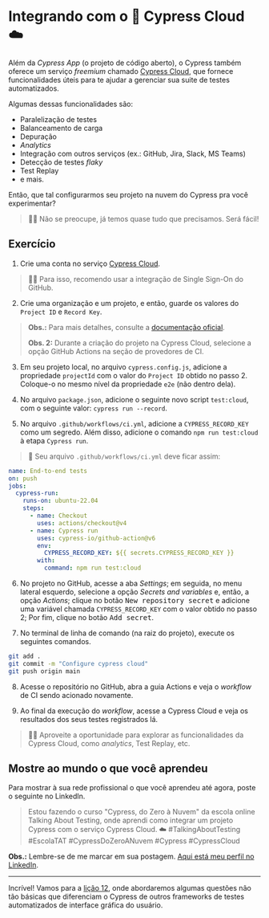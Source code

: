# Integrando com o 🌲 Cypress Cloud ☁️

Além da _Cypress App_ (o projeto de código aberto), o Cypress também oferece um serviço _freemium_ chamado [Cypress Cloud](https://docs.cypress.io/guides/cloud/introduction), que fornece funcionalidades úteis para te ajudar a gerenciar sua suite de testes automatizados.

Algumas dessas funcionalidades são:

- Paralelização de testes
- Balanceamento de carga
- Depuração
- _Analytics_
- Integração com outros serviços (ex.: GitHub, Jira, Slack, MS Teams)
- Detecção de testes _flaky_
- Test Replay
- e mais.

Então, que tal configurarmos seu projeto na nuvem do Cypress pra você experimentar?

> 👨‍🏫 Não se preocupe, já temos quase tudo que precisamos. Será fácil!

## Exercício

1. Crie uma conta no serviço [Cypress Cloud](https://cloud.cypress.io/).

> 👨‍🏫 Para isso, recomendo usar a integração de Single Sign-On do GitHub.

2. Crie uma organização e um projeto, e então, guarde os valores do `Project ID` e `Record Key`.

> **Obs.:** Para mais detalhes, consulte a [documentação oficial](https://docs.cypress.io/guides/cloud/introduction).
>
> **Obs. 2:** Durante a criação do projeto na Cypress Cloud, selecione a opção GitHub Actions na seção de provedores de CI.

3. Em seu projeto local, no arquivo `cypress.config.js`, adicione a propriedade `projectId` com o valor do `Project ID` obtido no passo 2. Coloque-o no mesmo nível da propriedade `e2e` (não dentro dela).

4. No arquivo `package.json`, adicione o seguinte novo script `test:cloud`, com o seguinte valor: `cypress run --record`.

5. No arquivo `.github/workflows/ci.yml`, adicione a `CYPRESS_RECORD_KEY` como um segredo. Além disso, adicione o comando `npm run test:cloud` à etapa `Cypress run`.

> 🙊 Seu arquivo `.github/workflows/ci.yml` deve ficar assim:

```yml
name: End-to-end tests
on: push
jobs:
  cypress-run:
    runs-on: ubuntu-22.04
    steps:
      - name: Checkout
        uses: actions/checkout@v4
      - name: Cypress run
        uses: cypress-io/github-action@v6
        env:
          CYPRESS_RECORD_KEY: ${{ secrets.CYPRESS_RECORD_KEY }}
        with:
          command: npm run test:cloud

```

6. No projeto no GitHub, acesse a aba _Settings_; em seguida, no menu lateral esquerdo, selecione a opção _Secrets and variables_ e, então, a opção _Actions_; clique no botão <kbd>New repository secret</kbd> e adicione uma variável chamada `CYPRESS_RECORD_KEY` com o valor obtido no passo 2; Por fim, clique no botão <kbd>Add secret</kbd>.

7. No terminal de linha de comando (na raiz do projeto), execute os seguintes comandos.

```sh
git add .
git commit -m "Configure cypress cloud"
git push origin main
```

8. Acesse o repositório no GitHub, abra a guia Actions e veja o _workflow_ de CI sendo acionado novamente.

9. Ao final da execução do _workflow_, acesse a Cypress Cloud e veja os resultados dos seus testes registrados lá.

> 👨‍🏫 Aproveite a oportunidade para explorar as funcionalidades da Cypress Cloud, como _analytics_, Test Replay, etc.

## Mostre ao mundo o que você aprendeu

Para mostrar à sua rede profissional o que você aprendeu até agora, poste o seguinte no LinkedIn.

> Estou fazendo o curso "Cypress, do Zero à Nuvem" da escola online Talking About Testing, onde aprendi como integrar um projeto Cypress com o serviço Cypress Cloud. ☁️ #TalkingAboutTesting #EscolaTAT #CypressDoZeroANuvem #Cypress #CypressCloud

**Obs.:** Lembre-se de me marcar em sua postagem. [Aqui está meu perfil no LinkedIn](https://www.linkedin.com/in/walmyr-lima-e-silva-filho).

___

Incrível! Vamos para a [lição 12](./12.md), onde abordaremos algumas questões não tão básicas que diferenciam o Cypress de outros frameworks de testes automatizados de interface gráfica do usuário.
